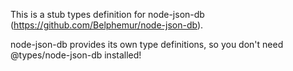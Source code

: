 This is a stub types definition for node-json-db (https://github.com/Belphemur/node-json-db).

node-json-db provides its own type definitions, so you don't need @types/node-json-db installed!
